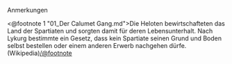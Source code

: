 <p class="anmerkungen">Anmerkungen</p>

<@footnote 1 "01_Der Calumet Gang.md">Die Heloten bewirtschafteten das Land der Spartiaten und sorgten damit für deren Lebensunterhalt. Nach Lykurg bestimmte ein Gesetz, dass kein Spartiate seinen Grund und Boden selbst bestellen oder einem anderen Erwerb nachgehen dürfe. (Wikipedia)</@footnote>


